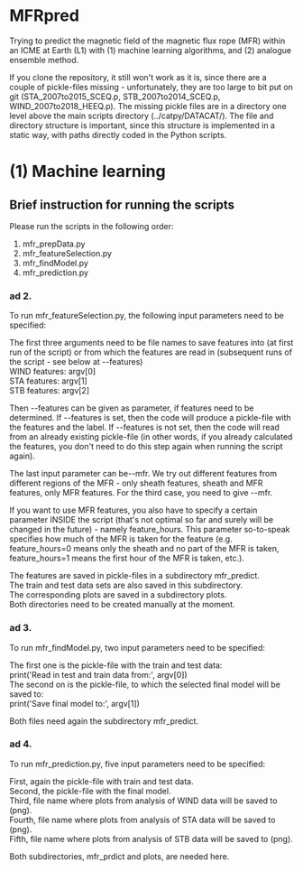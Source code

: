 # MFRpred
Trying to predict the magnetic field of the magnetic flux rope (MFR) within an ICME at Earth (L1) with (1) machine learning algorithms, and (2) analogue ensemble method. 

If you clone the repository, it still won't work as it is, since there are a couple of pickle-files missing - unfortunately, they are too large to bit put on git (STA_2007to2015_SCEQ.p, STB_2007to2014_SCEQ.p, WIND_2007to2018_HEEQ.p). The missing pickle files are in a directory one level above the main scripts directory (../catpy/DATACAT/). The file and directory structure is important, since this structure is implemented in a static way, with paths directly coded in the Python scripts. 
  
# (1) Machine learning  
## Brief instruction for running the scripts  

Please run the scripts in the following order:  
<ol>
  <li> mfr_prepData.py </li>
  <li> mfr_featureSelection.py </li>
  <li> mfr_findModel.py </li>
  <li> mfr_prediction.py </li>
</ol>

### ad 2.  
To run mfr_featureSelection.py, the following input parameters need to be specified:  
  
The first three arguments need to be file names to save features into (at first run of the script) or from which the features are read in (subsequent runs of the script - see below at --features)  
WIND features: argv[0]  
STA features: argv[1]  
STB features: argv[2]  

Then --features can be given as parameter, if features need to be determined. If --features is set, then the code will produce a pickle-file with the features and the label. If --features is not set, then the code will read from an already existing pickle-file (in other words, if you already calculated the features, you don't need to do this step again when running the script again). 

The last input parameter can be--mfr. We try out different features from different regions of the MFR - only sheath features, sheath and MFR features, only MFR features. For the third case, you need to give --mfr. 

If you want to use MFR features, you also have to specify a certain parameter INSIDE the script (that's not optimal so far and surely will be changed in the future) - namely feature_hours. This parameter so-to-speak specifies how much of the MFR is taken for the feature (e.g. feature_hours=0 means only the sheath and no part of the MFR is taken, feature_hours=1 means the first hour of the MFR is taken, etc.).

The features are saved in pickle-files in a subdirectory mfr_predict.  
The train and test data sets are also saved in this subdirectory.  
The corresponding plots are saved in a subdirectory plots.   
Both directories need to be created manually at the moment.  

### ad 3.  
To run mfr_findModel.py, two input parameters need to be specified:  

The first one is the pickle-file with the train and test data:  
print('Read in test and train data from:', argv[0])  
The second on is the pickle-file, to which the selected final model will be saved to:  
print('Save final model to:', argv[1])  

Both files need again the subdirectory mfr_predict.  

### ad 4.  
To run mfr_prediction.py, five input parameters need to be specified:  

First, again the pickle-file with train and test data.  
Second, the pickle-file with the final model.   
Third, file name where plots from analysis of WIND data will be saved to (png).  
Fourth, file name where plots from analysis of STA data will be saved to (png).  
Fifth, file name where plots from analysis of STB data will be saved to (png).  

Both subdirectories, mfr_prdict and plots, are needed here.  
